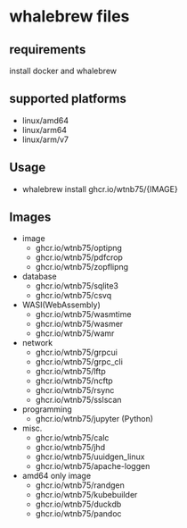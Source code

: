 # whalebrew files

## requirements

install docker and whalebrew

## supported platforms

- linux/amd64
- linux/arm64
- linux/arm/v7

## Usage

- whalebrew install ghcr.io/wtnb75/{IMAGE}

## Images

- image
  - ghcr.io/wtnb75/optipng
  - ghcr.io/wtnb75/pdfcrop
  - ghcr.io/wtnb75/zopflipng
- database
  - ghcr.io/wtnb75/sqlite3
  - ghcr.io/wtnb75/csvq
- WASI(WebAssembly)
  - ghcr.io/wtnb75/wasmtime
  - ghcr.io/wtnb75/wasmer
  - ghcr.io/wtnb75/wamr
- network
  - ghcr.io/wtnb75/grpcui
  - ghcr.io/wtnb75/grpc_cli
  - ghcr.io/wtnb75/lftp
  - ghcr.io/wtnb75/ncftp
  - ghcr.io/wtnb75/rsync
  - ghcr.io/wtnb75/sslscan
- programming
  - ghcr.io/wtnb75/jupyter (Python)
- misc.
  - ghcr.io/wtnb75/calc
  - ghcr.io/wtnb75/jhd
  - ghcr.io/wtnb75/uuidgen_linux
  - ghcr.io/wtnb75/apache-loggen
- amd64 only image
  - ghcr.io/wtnb75/randgen
  - ghcr.io/wtnb75/kubebuilder
  - ghcr.io/wtnb75/duckdb
  - ghcr.io/wtnb75/pandoc
